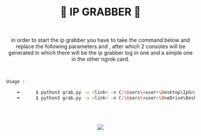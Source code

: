 <br>

<h1 align="center">🙂 IP GRABBER 🙂</h1>

<br>

<p align="center">in order to start the ip grabber you have to take the command below and replace the following parameters <link> and <user>, after which 2 consoles will be generated in which there will be the ip grabber log in one and a simple one in the other ngrok card.</p>

<br>
  
```bash
Usage :

    ➥      $ python3 grab.py -u <link> -n C:\Users\<user>\Desktop\IpGrabber\ngrok.exe
    ➥      $ python3 grab.py -u <link> -n C:\Users\<user>\OneDrive\Desktop\IpGrabber\ngrok.exe
```
<br>
<br>

<p align="center">
  <img src="https://user-images.githubusercontent.com/59760485/188288671-2be031be-6abc-4b0d-a17b-67a5716c1506.png">
</p>
<br> 
